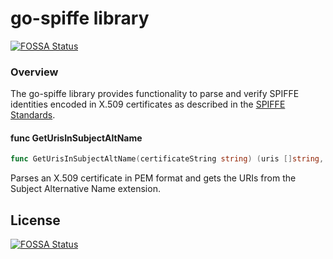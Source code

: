 # go-spiffe library
[![FOSSA Status](https://app.fossa.io/api/projects/git%2Bgithub.com%2Fdrrt%2Fgo-spiffe.svg?type=shield)](https://app.fossa.io/projects/git%2Bgithub.com%2Fdrrt%2Fgo-spiffe?ref=badge_shield)


### Overview

The go-spiffe library provides functionality to parse and verify SPIFFE
identities encoded in X.509 certificates as described in the
[SPIFFE Standards](https://github.com/spiffe/spiffe/tree/master/standards).

#### func GetUrisInSubjectAltName

```go
func GetUrisInSubjectAltName(certificateString string) (uris []string, err error)
```
Parses an X.509 certificate in PEM format and gets the URIs from the Subject
Alternative Name extension.


## License
[![FOSSA Status](https://app.fossa.io/api/projects/git%2Bgithub.com%2Fdrrt%2Fgo-spiffe.svg?type=large)](https://app.fossa.io/projects/git%2Bgithub.com%2Fdrrt%2Fgo-spiffe?ref=badge_large)